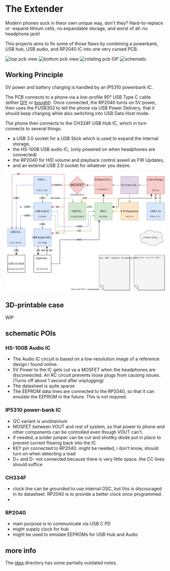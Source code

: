 # The Extender
Modern phones suck in theor own unique way, don't they?
Hard-to-replace or -expand lithium cells, no expandable storage, and worst of all: no headphone jack!

This projects aims to fix some of those flaws by
combining a powerbank, USB hub, USB audio, and RP2040 IC into one very cursed PCB.

![top pcb view](https://h3wastooshort.github.io/the_extender/top.png)
![bottom pcb view](https://h3wastooshort.github.io/the_extender/bottom.png)
![rotating pcb GIF](https://h3wastooshort.github.io/the_extender/rotating.gif)
![schematic](https://h3wastooshort.github.io/the_extender/the_extender.svg)

## Working Principle
5V power and battery charging is handled by an IP5310 powerbank IC.

The PCB connects to a phone via a low-profile 90° USB Type C cable (either [DIY](/cable) or [bought](https://de.aliexpress.com/item/1005005371248824.html)).
Once connected, the RP2040 turns on 5V power, then uses the FUSB302 to tell the phone via USB Power Delivery,
that it should keep charging while also switching into USB Data Host mode.

The phone then connects to the CH334F USB Hub IC, which in turn connects to several things:
 * a USB 3.0 socket for a USB Stick which is used to expand the internal storage,
 * the HS-100B USB audio IC, (only powered on when headphones are connected)
 * the RP2040 for HID volume and playback control aswell as FW Updates,
 * and an external USB 2.0 socket for whatever you desire.

![a diagram showing data flow in the extender](/idea/the_extender.drawio.svg)

## 3D-printable case
WIP

## schematic POIs

### HS-100B Audio IC
 * The Audio IC circuit is based on a low-resolution image of a reference design i found online.
 * 5V Power to the IC gets cut va a MOSFET when the headphones are disconnected. An RC circuit prevents loose plugs from causing issues. (Turns off about 1 second after unplugging)
 * The datasheet is quite sparse
 * The EEPROM data lines are connected to the RP2040, so that it can emulate the EEPROM in the future. This is not requred.

### IP5310 power-bank IC
 * I2C variant is unobtainium
 * MOSFET between VOUT and rest of system, so that power to phone and other components can be controlled
   even though VOUT can't.
 * if needed, a solder jumper can be cut and shottky diode put in place to prevent current flowing back into the IC
 * KEY pin connected to RP2040. might be needed, i don't know, should turn on when detecting a load
 * D+ and D- not connected because there is very little space. the CC lines should suffice

### CH334F
 * clock line can be grounded to use internal OSC, but this is discouraged in its datasheet.
   RP2040 is to provide a better clock once programmed.
 * 

### RP2040
 * main purpose is to communicate via USB C PD
 * might supply clock for hub
 * might be used to emulate EEPROMs for USB Hub and Audio

## more info

The [idea](/idea) directory has some partially outdated notes.

